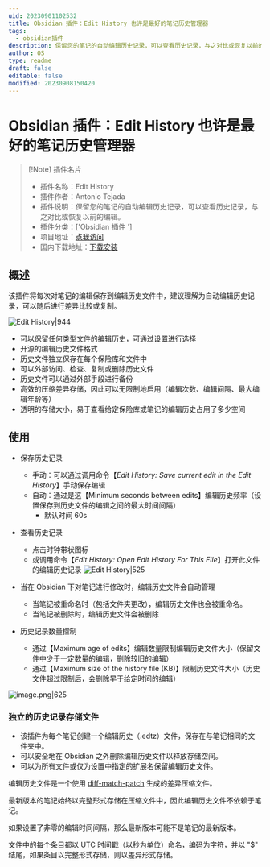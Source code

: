 ```yaml
---
uid: 20230901102532
title: Obsidian 插件：Edit History 也许是最好的笔记历史管理器
tags:
  - obsidian插件
description: 保留您的笔记的自动编辑历史记录，可以查看历史记录，与之对比或恢复以前的编辑。
author: OS
type: readme
draft: false
editable: false
modified: 20230908150420
---
```


# Obsidian 插件：Edit History 也许是最好的笔记历史管理器

> [!Note] 插件名片
> - 插件名称：Edit History
> - 插件作者：Antonio Tejada
> - 插件说明：保留您的笔记的自动编辑历史记录，可以查看历史记录，与之对比或恢复以前的编辑。
> - 插件分类：['Obsidian 插件 ']
> - 项目地址：[点我访问](https://github.com/antoniotejada/obsidian-edit-history)
> - 国内下载地址：[下载安装](https://pkmer.cn/products/plugin/pluginMarket/?edit-history)

## 概述

该插件将每次对笔记的编辑保存到编辑历史文件中，建议理解为自动编辑历史记录，可以随后进行差异比较或复制。

![Edit History|944](https://cdn.pkmer.cn/covers/edit-history.png!pkmer)

- 可以保留任何类型文件的编辑历史，可通过设置进行选择
- 开源的编辑历史文件格式
- 历史文件独立保存在每个保险库和文件中
- 可以外部访问、检查、复制或删除历史文件
- 历史文件可以通过外部手段进行备份
- 高效的压缩差异存储，因此可以无限制地启用（编辑次数、编辑间隔、最大编辑年龄等）
- 透明的存储大小，易于查看给定保险库或笔记的编辑历史占用了多少空间

## 使用

- 保存历史记录
	- 手动：可以通过调用命令【*Edit History: Save current edit in the Edit History*】手动保存编辑
	- 自动：通过是这【Minimum seconds between edits】编辑历史频率（设置保存到历史文件的编辑之间的最大时间间隔）
		- 默认时间 60s
- 查看历史记录
	- 点击时钟带状图标
	- 或调用命令【*Edit History: Open Edit History For This File*】打开此文件的编辑历史记录
![Edit History|525](https://cdn.pkmer.cn/covers/edit-history.png!pkmer)

- 当在 Obsidian 下对笔记进行修改时，编辑历史文件会自动管理
  - 当笔记被重命名时（包括文件夹更改），编辑历史文件也会被重命名。
  - 当笔记被删除时，编辑历史文件会被删除
- 历史记录数量控制
	- 通过【Maximum age of edits】编辑数量限制编辑历史文件大小（保留文件中少于一定数量的编辑，删除较旧的编辑）
	- 通过【Maximum size of the history file (KB)】限制历史文件大小（历史文件超过限制后，会删除早于给定时间的编辑）

![image.png|625](https://cdn.pkmer.cn/images/20230908145057.png!pkmer)

### 独立的历史记录存储文件

- 该插件为每个笔记创建一个编辑历史（.edtz）文件，保存在与笔记相同的文件夹中。
- 可以安全地在 Obsidian 之外删除编辑历史文件以释放存储空间。
- 可以为所有文件或仅为设置中指定的扩展名保留编辑历史文件。

编辑历史文件是一个使用 [diff-match-patch](https://github.com/google/diff-match-patch) 生成的差异压缩文件。

最新版本的笔记始终以完整形式存储在压缩文件中，因此编辑历史文件不依赖于笔记。

如果设置了非零的编辑时间间隔，那么最新版本可能不是笔记的最新版本。

文件中的每个条目都以 UTC 时间戳（以秒为单位）命名，编码为字符，并以 "$" 结尾，如果条目以完整形式存储，则以差异形式存储。
